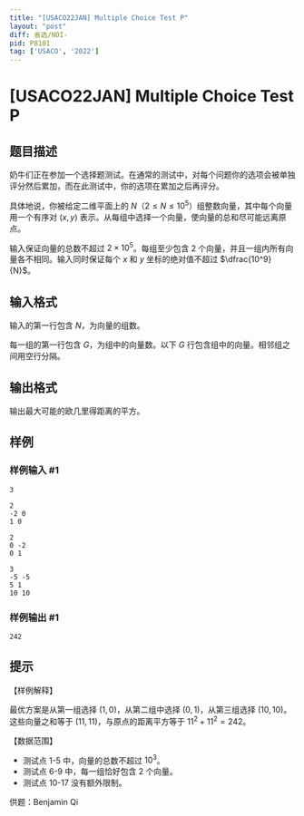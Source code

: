 ```yaml
---
title: "[USACO22JAN] Multiple Choice Test P"
layout: "post"
diff: 省选/NOI-
pid: P8101
tag: ['USACO', '2022']
---
```

# [USACO22JAN] Multiple Choice Test P
## 题目描述

奶牛们正在参加一个选择题测试。在通常的测试中，对每个问题你的选项会被单独评分然后累加，而在此测试中，你的选项在累加之后再评分。

具体地说，你被给定二维平面上的 $N$（$2 \le N \le 10^5$）组整数向量，其中每个向量用一个有序对 $(x,y)$ 表示。从每组中选择一个向量，使向量的总和尽可能远离原点。

输入保证向量的总数不超过 $2 \times 10^5$。每组至少包含 $2$ 个向量，并且一组内所有向量各不相同。输入同时保证每个 $x$ 和 $y$ 坐标的绝对值不超过 $\dfrac{10^9}{N}$。
## 输入格式

输入的第一行包含 $N$，为向量的组数。

每一组的第一行包含 $G$，为组中的向量数。以下 $G$ 行包含组中的向量。相邻组之间用空行分隔。
## 输出格式

输出最大可能的欧几里得距离的平方。
## 样例

### 样例输入 #1
```
3

2
-2 0
1 0

2
0 -2
0 1

3
-5 -5
5 1
10 10
```
### 样例输出 #1
```
242
```
## 提示

【样例解释】

最优方案是从第一组选择 $(1,0)$，从第二组中选择 $(0,1)$，从第三组选择 $(10,10)$。这些向量之和等于 $(11,11)$，与原点的距离平方等于 $11^2+11^2=242$。

【数据范围】

- 测试点 1-5 中，向量的总数不超过 $10^3$。
- 测试点 6-9 中，每一组恰好包含 $2$ 个向量。
- 测试点 10-17 没有额外限制。

供题：Benjamin Qi
